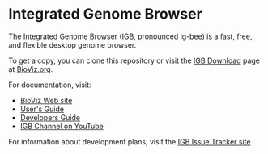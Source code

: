 # Integrated Genome Browser

The Integrated Genome Browser (IGB, pronounced ig-bee) is a fast, free, and flexible desktop genome browser. 

To get a copy, you can clone this repository or visit the [IGB Download](http://bioviz.org/igb/download.html) page at [BioViz.org](http://www.bioviz.org).

For documentation, visit:

* [BioViz Web site](http://www.bioviz.org)
* [User's Guide](https://wiki.transvar.org/display/igbman/Home) 
* [Developers Guide](https://wiki.transvar.org/display/igbdevelopers/Home)
* [IGB Channel on YouTube](https://www.youtube.com/channel/UC0DA2d3YdbQ55ljkRKHRBkg)

For information about development plans, visit the [IGB Issue Tracker site](http://jira.transvar.org)